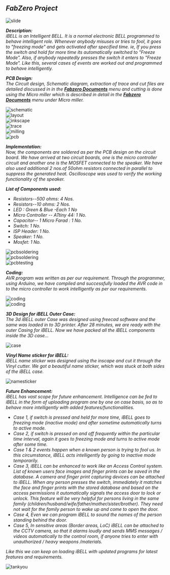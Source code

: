 ***FabZero Project***           
------------------------------------------------------------------------------------------------------------------

![slide](/img/p1.png)

***Description:***    
*iBELL is an Intelligent BELL. It is a normal electronic BELL programmed to behave intelligent role. Whenever anybody misuses or tries to fool, it goes to "freezing mode" and gets activated after specified time. ie, If you press the switch and hold for more time its automatically switched to "Freeze Mode". Also, if anybody repeatedly presses the switch it enters to "Freeze Mode". Like this, several cases of events are worked out and programmed to behave intelligently.*

***PCB Design:***  
*The Circuit design, Schematic diagram, extraction of trace and cut files are detailed discussed in in the [***Fabzero Documents***](/md-files/fabzero-docs.md) menu and cutting is done using the Micro miller which is described in detail in the [***Fabzero Documents***](/md-files/fabzero-docs.md) menu under Micro miller.*

![schematic](/img/p2.jpg)   
![layout](/img/p3.jpg)    
![inkscape](/img/p4.jpg)    
![trace](/img/p5.jpg)    
![milling](/img/p6.jpg)   
![pcb](/img/p7.jpg)

***Implementation:***   
*Now, the components are soldered as per the PCB design on the circuit board. We have arrived at two circuit boards, one is the micro controller circuit and another one  is the MOSFET connected to the speaker. We have also used additional 2 nos.of 50ohm resistors connected in parallel to suppress the generated heat. Oscilloscope was used to verify the working functionality of the speaker.*

***List of Components used:***  
- *Resistors--500 ohms: 4 Nos.*  
- *Resistors--10 ohms: 2 Nos.*  
- *LED : Green & Blue -Each 1 No*   
- *Micro Controller -- ATtiny 44: 1 No.*   
- *Capacitor-- 1 Micro Farad : 1 No.*      
- *Switch: 1 No.*   
- *ISP Header: 1 No.*  
- *Speaker: 1 No.*    
- *Mosfet: 1 No.*

![pcbsoldering](/img/p8.jpg)  
![pcbsoldering](/img/p9.jpeg)   
![pcbtesting](/img/p10.jpg)

***Coding:***   
*AVR program was written as per our requirement. Through the programmer, using Arduino, we have compiled and successfully loaded the AVR code in to the micro controller to work intelligently as per our requirements.*

![coding](/img/p11.png)   
![coding](/img/p12.png) 

***3D Design for iBELL Outer Case:***   
*The 3d iBELL outer Case was designed using freecad software and the same was  loaded in to 3D printer. After 28 minutes, we are ready with the outer Casing for iBELL.
Now we have packed all the iBELL components inside the 3D case…*

![case](/img/p13.jpg)

***Vinyl Name sticker for iBELL:***   
*iBELL name sticker was designed using the inscape and cut it through the Vinyl cutter. We got a beautiful name sticker, which was stuck at both sides of the iBELL case.*

![namesticker](/img/p14.jpg)

***Future Enhancement:***   
*iBELL has vast scope for future enhancement.
Intelligence can be fed to iBELL in the form of uploading program one by one on case basis, so as to behave more intelligently with added features/functionalities.*  
- *Case 1, if switch is pressed and held for more time, iBELL goes to freezing mode (inactive mode) and after sometime automatically turns to active mode.*
- *Case 2, if switch is pressed on and off frequently within the particular time interval, again it goes to freezing mode and turns to active mode after some time.*   
- *Case 1 & 2 events happen when a known person is trying to fool us. In this circumstance, iBELL acts intelligently by going to inactive mode temporarily.*   
- *Case 3, iBELL can be enhanced to work like an Access Control system. List of known users face images and finger prints can be saved in the database. A camera and finger print capturing devices can be attached to iBELL. When any person presses the switch, immediately it matches the face and finger prints with the stored database and based on the access permissions it automatically signals the access door to lock or unlock. This feature will be very helpful for persons living in the same family (children/husband/wife/father/mother/sister/brother). They need not wait for the family person to wake up and come to open the door.*   
- *Case 4, Even we can program iBELL to sound the names of the person standing behind the door.*   
- *Case 5, In sensitive areas (Border areas, LoC) iBELL can be attached to the CCTV camera, so that it alarms loudly and sends MMS messages / videos automatically to the control room, if anyone tries to enter with unauthorized / heavy weapons /materials.*   

*Like this we can keep on loading iBELL with updated programs for latest features and requirements.*


![tankyou](/img/tq.jpg)













